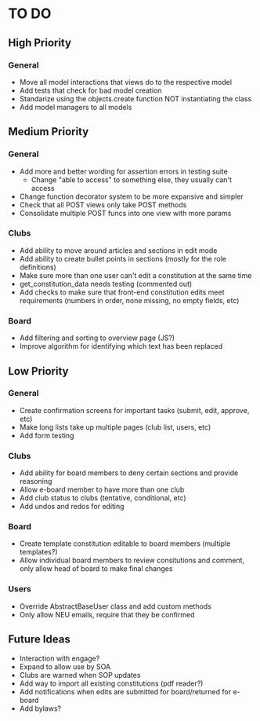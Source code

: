 # TO DO

## High Priority

### General
- Move all model interactions that views do to the respective model
- Add tests that check for bad model creation
- Standarize using the objects.create function NOT instantiating the class
- Add model managers to all models

## Medium Priority

### General
- Add more and better wording for assertion errors in testing suite
    - Change "able to access" to something else, they usually can't access
- Change function decorator system to be more expansive and simpler
- Check that all POST views only take POST methods
- Consolidate multiple POST funcs into one view with more params

### Clubs
- Add ability to move around articles and sections in edit mode
- Add ability to create bullet points in sections (mostly for the role definitions)
- Make sure more than one user can't edit a constitution at the same time
- get_constitution_data needs testing (commented out)
- Add checks to make sure that front-end constitution edits meet requirements (numbers in order, none missing, no empty fields, etc)

### Board
- Add filtering and sorting to overview page (JS?)
- Improve algorithm for identifying which text has been replaced

## Low Priority

### General
- Create confirmation screens for important tasks (submit, edit, approve, etc)
- Make long lists take up multiple pages (club list, users, etc)
- Add form testing

### Clubs
- Add ability for board members to deny certain sections and provide reasoning
- Allow e-board member to have more than one club
- Add club status to clubs (tentative, conditional, etc)
- Add undos and redos for editing

### Board
- Create template constitution editable to board members (multiple templates?)
- Allow individual board members to review consitutions and comment, only allow head of board to make final changes 

### Users
- Override AbstractBaseUser class and add custom methods
- Only allow NEU emails, require that they be confirmed

## Future Ideas
- Interaction with engage?
- Expand to allow use by SOA
- Clubs are warned when SOP updates
- Add way to import all existing constitutions (pdf reader?)
- Add notifications when edits are submitted for board/returned for e-board
- Add bylaws?
